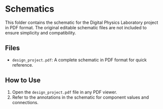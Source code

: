 # Schematics

This folder contains the schematic for the Digital Physics Laboratory project in PDF format. The original editable schematic files are not included to ensure simplicity and compatibility.

## Files
- `design_project.pdf`: A complete schematic in PDF format for quick reference.

## How to Use
1. Open the `design_project.pdf` file in any PDF viewer.
2. Refer to the annotations in the schematic for component values and connections.

